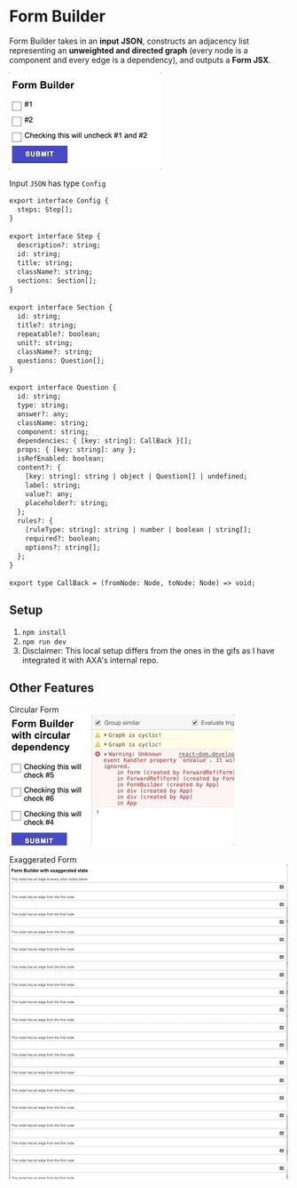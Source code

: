 # Form Builder
Form Builder takes in an **input JSON**, constructs an adjacency list representing an **unweighted and directed graph** (every node is a component and every edge is a dependency), and outputs a **Form JSX**.

![Default Form](DefaultState.gif)

Input `JSON` has type `Config`
```
export interface Config {
  steps: Step[];
}

export interface Step {
  description?: string;
  id: string;
  title: string;
  className?: string;
  sections: Section[];
}

export interface Section {
  id: string;
  title?: string;
  repeatable?: boolean;
  unit?: string;
  className?: string;
  questions: Question[];
}

export interface Question {
  id: string;
  type: string;
  answer?: any;
  className: string;
  component: string;
  dependencies: { [key: string]: CallBack }[];
  props: { [key: string]: any };
  isRefEnabled: boolean;
  content?: {
    [key: string]: string | object | Question[] | undefined;
    label: string;
    value?: any;
    placeholder?: string;
  };
  rules?: {
    [ruleType: string]: string | number | boolean | string[];
    required?: boolean;
    options?: string[];
  };
}

export type CallBack = (fromNode: Node, toNode: Node) => void;
```

## Setup
1. `npm install`
2. `npm run dev`
3. Disclaimer: This local setup differs from the ones in the gifs as I have integrated it with AXA's internal repo.

## Other Features
Circular Form <br />
![Circular Form](CircularState.gif)

Exaggerated Form <br />
![Exaggerated Form](ExaggeratedForm.gif)
